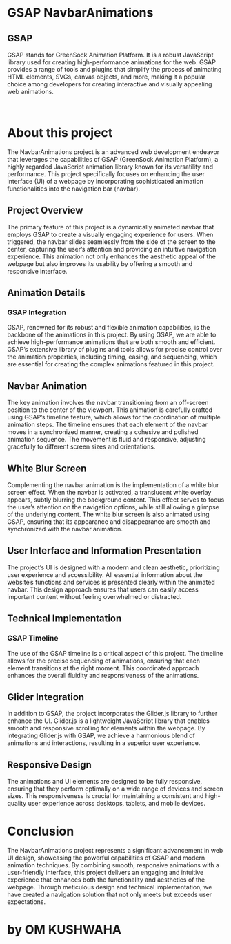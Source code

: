 # GSAP NavbarAnimations

<h2>
GSAP
</h2>

GSAP stands for GreenSock Animation Platform. It is a robust JavaScript library used for creating high-performance animations for the web. GSAP provides a range of tools and plugins that simplify the process of animating HTML elements, SVGs, canvas objects, and more, making it a popular choice among developers for creating interactive and visually appealing web animations.

</br>

<h1>
About this project
</h1>

The NavbarAnimations project is an advanced web development endeavor that leverages the capabilities of GSAP (GreenSock Animation Platform), a highly regarded JavaScript animation library known for its versatility and performance. This project specifically focuses on enhancing the user interface (UI) of a webpage by incorporating sophisticated animation functionalities into the navigation bar (navbar).

<h2>Project Overview</h2>
The primary feature of this project is a dynamically animated navbar that employs GSAP to create a visually engaging experience for users. When triggered, the navbar slides seamlessly from the side of the screen to the center, capturing the user’s attention and providing an intuitive navigation experience. This animation not only enhances the aesthetic appeal of the webpage but also improves its usability by offering a smooth and responsive interface.

<h2>Animation Details</h2>
<h3>GSAP Integration</h3>
GSAP, renowned for its robust and flexible animation capabilities, is the backbone of the animations in this project. By using GSAP, we are able to achieve high-performance animations that are both smooth and efficient. GSAP’s extensive library of plugins and tools allows for precise control over the animation properties, including timing, easing, and sequencing, which are essential for creating the complex animations featured in this project.

<h2>Navbar Animation</h2>
The key animation involves the navbar transitioning from an off-screen position to the center of the viewport. This animation is carefully crafted using GSAP’s timeline feature, which allows for the coordination of multiple animation steps. The timeline ensures that each element of the navbar moves in a synchronized manner, creating a cohesive and polished animation sequence. The movement is fluid and responsive, adjusting gracefully to different screen sizes and orientations.

<h2>White Blur Screen</h2>
Complementing the navbar animation is the implementation of a white blur screen effect. When the navbar is activated, a translucent white overlay appears, subtly blurring the background content. This effect serves to focus the user’s attention on the navigation options, while still allowing a glimpse of the underlying content. The white blur screen is also animated using GSAP, ensuring that its appearance and disappearance are smooth and synchronized with the navbar animation.

<h2>User Interface and Information Presentation</h2>
The project’s UI is designed with a modern and clean aesthetic, prioritizing user experience and accessibility. All essential information about the website’s functions and services is presented clearly within the animated navbar. This design approach ensures that users can easily access important content without feeling overwhelmed or distracted.

<h2>Technical Implementation</h2>
<h3>GSAP Timeline</h3>
The use of the GSAP timeline is a critical aspect of this project. The timeline allows for the precise sequencing of animations, ensuring that each element transitions at the right moment. This coordinated approach enhances the overall fluidity and responsiveness of the animations.

<h2>Glider Integration</h2>
In addition to GSAP, the project incorporates the Glider.js library to further enhance the UI. Glider.js is a lightweight JavaScript library that enables smooth and responsive scrolling for elements within the webpage. By integrating Glider.js with GSAP, we achieve a harmonious blend of animations and interactions, resulting in a superior user experience.

<h2>Responsive Design</h2>
The animations and UI elements are designed to be fully responsive, ensuring that they perform optimally on a wide range of devices and screen sizes. This responsiveness is crucial for maintaining a consistent and high-quality user experience across desktops, tablets, and mobile devices.

<h1>Conclusion</h1>
The NavbarAnimations project represents a significant advancement in web UI design, showcasing the powerful capabilities of GSAP and modern animation techniques. By combining smooth, responsive animations with a user-friendly interface, this project delivers an engaging and intuitive experience that enhances both the functionality and aesthetics of the webpage. Through meticulous design and technical implementation, we have created a navigation solution that not only meets but exceeds user expectations.
<h1>
by OM KUSHWAHA
</h1>

